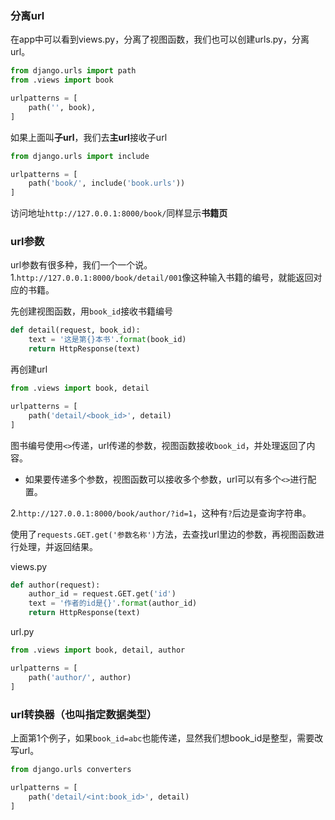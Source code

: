 ### 分离url
在app中可以看到views.py，分离了视图函数，我们也可以创建urls.py，分离url。
```python
from django.urls import path
from .views import book

urlpatterns = [
    path('', book),
]
```
如果上面叫**子url**，我们去**主url**接收子url
```python
from django.urls import include

urlpatterns = [
    path('book/', include('book.urls'))
]
```
访问地址`http://127.0.0.1:8000/book/`同样显示**书籍页**

### url参数
url参数有很多种，我们一个一个说。
1.`http://127.0.0.1:8000/book/detail/001`像这种输入书籍的编号，就能返回对应的书籍。

先创建视图函数，用`book_id`接收书籍编号
```python
def detail(request, book_id):
    text = '这是第{}本书'.format(book_id)
    return HttpResponse(text)
```
再创建url
```python
from .views import book, detail

urlpatterns = [
    path('detail/<book_id>', detail)
]
```
图书编号使用`<>`传递，url传递的参数，视图函数接收`book_id`，并处理返回了内容。

* 如果要传递多个参数，视图函数可以接收多个参数，url可以有多个`<>`进行配置。

2.`http://127.0.0.1:8000/book/author/?id=1`，这种有`?`后边是查询字符串。

使用了`requests.GET.get('参数名称')`方法，去查找url里边的参数，再视图函数进行处理，并返回结果。

views.py
```python
def author(request):
    author_id = request.GET.get('id')
    text = '作者的id是{}'.format(author_id)
    return HttpResponse(text)
```
url.py
```python
from .views import book, detail, author

urlpatterns = [
    path('author/', author)
]
```

### url转换器（也叫指定数据类型）
上面第1个例子，如果`book_id=abc`也能传递，显然我们想book_id是整型，需要改写url。
```python
from django.urls converters

urlpatterns = [
    path('detail/<int:book_id>', detail)
]
```
    